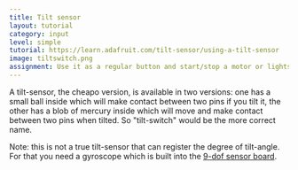 ```yaml
---
title: Tilt sensor
layout: tutorial
category: input
level: simple
tutorial: https://learn.adafruit.com/tilt-sensor/using-a-tilt-sensor
image: tiltswitch.png
assignment: Use it as a regular button and start/stop a motor or lights.
---
```

A tilt-sensor, the cheapo version, is available in two versions: one has a small ball inside which will make contact between two pins if you tilt it, the other has a blob of mercury inside which will move and make contact between two pins when tilted. So "tilt-switch" would be the more correct name.  

Note: this is not a true tilt-sensor that can register the degree of tilt-angle. For that you need a gyroscope which is built into the [9-dof sensor board](https://www.adafruit.com/product/3463).
